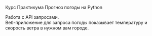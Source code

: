 Курс Практикума Прогноз погоды на Python

Работа с API запросами.  
Веб-приложение для запроса погоды показываeт температуру и скорость ветра в нужном вам городе.
